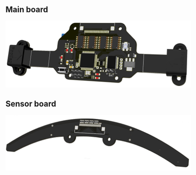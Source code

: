 ## Main board

<p align="center">
  <img src="../images/renders/LF_mainboard_PCB.png" />
</p>


## Sensor board

<p align="center">
  <img src="../images/renders/LF_front_PCB.png" />
</p>
